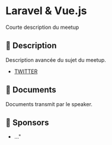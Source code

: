 # Laravel & Vue.js

Courte description du meetup

## 📜 Description

Description avancée du sujet du meetup.

- [TWITTER](https://twitter.com/speaker_username)

## 📂 Documents

Documents transmit par le speaker.

## 💖 Sponsors

- ..."